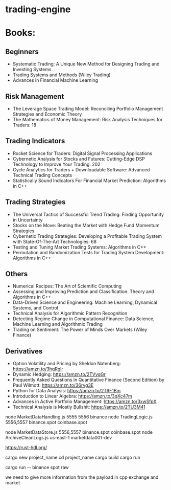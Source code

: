 # trading-engine


# Books:

## Beginners
- Systematic Trading: A Unique New Method for Designing Trading and Investing Systems
- Trading Systems and Methods (Wiley Trading)
- Advances in Financial Machine Learning

## Risk Management
- The Leverage Space Trading Model: Reconciling Portfolio Management Strategies and Economic Theory
- The Mathematics of Money Management: Risk Analysis Techniques for Traders: 18

## Trading Indicators
- Rocket Science for Traders: Digital Signal Processing Applications
- Cybernetic Analysis for Stocks and Futures: Cutting-Edge DSP Technology to Improve Your Trading: 202
- Cycle Analytics for Traders + Downloadable Software: Advanced Technical Trading Concepts
- Statistically Sound Indicators For Financial Market Prediction: Algorithms in C++

## Trading Strategies

- The Universal Tactics of Successful Trend Trading: Finding Opportunity in Uncertainty
- Stocks on the Move: Beating the Market with Hedge Fund Momentum Strategies
- Cybernetic Trading Strategies: Developing a Profitable Trading System with State-Of-The-Art Technologies: 68
- Testing and Tuning Market Trading Systems: Algorithms in C++
- Permutation and Randomization Tests for Trading System Development: Algorithms in C++

## Others
- Numerical Recipes: The Art of Scientific Computing
- Assessing and Improving Prediction and Classification: Theory and Algorithms in C++
- Data-Driven Science and Engineering: Machine Learning, Dynamical Systems, and Control
- Technical Analysis for Algorithmic Pattern Recognition
- Detecting Regime Change in Computational Finance: Data Science, Machine Learning and Algorithmic Trading
- Trading on Sentiment: The Power of Minds Over Markets (Wiley Finance)


## Derivatives

- Option Volatility and Pricing by Sheldon Natenberg: https://amzn.to/3hqRglr
- Dynamic Hedging: https://amzn.to/2TVvgGr
- Frequently Asked Questions in Quantitative Finance (Second Edition) by Paul Wilmott: https://amzn.to/36rvg3E
- Python for Data Analysis: https://amzn.to/2T6F1Bm
- Introduction to Linear Algebra: https://amzn.to/3qXc47m
- Advances in Active Portfolio Management: https://amzn.to/3xwSfpX
- Technical Analysis is Mostly Bullshit: https://amzn.to/2TU3M41


node MarketDataHandling.js 5555 5556 binance
node TradingLogic.js 5556,5557 binance.spot coinbase.spot

node MarketDataStore.js 5556,5557 binance.spot coinbase.spot
node ArchiveCleanLogs.js us-east-1 marketdata001-dev


https://rust-hdl.org/


cargo new project_name
cd project_name
cargo build
cargo run

cargo run -- binance spot raw



we need to give more information from the payload in cpp
exchange and market
